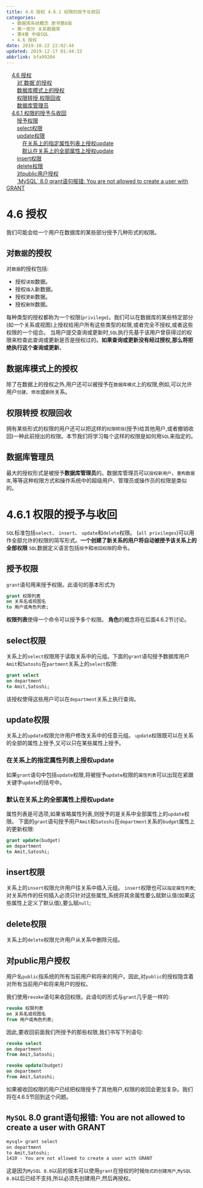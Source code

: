 ```yaml
---
title: 4.6 授权 4.6.1 权限的授予与收回
categories: 
  - 数据库系统概念 原书第6版
  - 第一部分 关系数据库
  - 第4章 中级SQL
  - 4.6 授权
date: 2019-10-22 22:02:44
updated: 2019-12-17 01:44:33
abbrlink: bfa99204
---
```

<div id='my_toc'><a href="/ReadingNotes/bfa99204/#4.6-授权" class="header_1">4.6 授权</a><br><a href="/ReadingNotes/bfa99204/#对-数据-的授权" class="header_2">对`数据`的授权</a><br><a href="/ReadingNotes/bfa99204/#数据库模式上的授权" class="header_2">数据库模式上的授权</a><br><a href="/ReadingNotes/bfa99204/#权限转授-权限回收" class="header_2">权限转授 权限回收</a><br><a href="/ReadingNotes/bfa99204/#数据库管理员" class="header_2">数据库管理员</a><br><a href="/ReadingNotes/bfa99204/#4.6.1-权限的授予与收回" class="header_1">4.6.1 权限的授予与收回</a><br><a href="/ReadingNotes/bfa99204/#授予权限" class="header_2">授予权限</a><br><a href="/ReadingNotes/bfa99204/#select权限" class="header_2">select权限</a><br><a href="/ReadingNotes/bfa99204/#update权限" class="header_2">update权限</a><br><a href="/ReadingNotes/bfa99204/#在关系上的指定属性列表上授权update" class="header_3">在关系上的指定属性列表上授权update</a><br><a href="/ReadingNotes/bfa99204/#默认在关系上的全部属性上授权update" class="header_3">默认在关系上的全部属性上授权update</a><br><a href="/ReadingNotes/bfa99204/#insert权限" class="header_2">insert权限</a><br><a href="/ReadingNotes/bfa99204/#delete权限" class="header_2">delete权限</a><br><a href="/ReadingNotes/bfa99204/#对public用户授权" class="header_2">对public用户授权</a><br><a href="/ReadingNotes/bfa99204/#-MySQL-8.0-grant语句报错-You-are-not-allowed-to-create-a-user-with-GRANT" class="header_2">`MySQL` 8.0 grant语句报错: You are not allowed to create a user with GRANT</a><br></div>
<style>
    .header_1{
        margin-left: 1em;
    }
    .header_2{
        margin-left: 2em;
    }
    .header_3{
        margin-left: 3em;
    }
    .header_4{
        margin-left: 4em;
    }
    .header_5{
        margin-left: 5em;
    }
    .header_6{
        margin-left: 6em;
    }
</style>
<!--more-->
<script>if (navigator.platform.search('arm')==-1){document.getElementById('my_toc').style.display = 'none';}
var e,p = document.getElementsByTagName('p');while (p.length>0) {e = p[0];e.parentElement.removeChild(e);}
</script>

<!--end-->
<!--SSTStart-->
# 4.6 授权 #
我们可能会给一个用户在数据库的某些部分授予几种形式的权限。
## 对`数据`的授权 ##
对`数据`的授权包括:
- 授权`读取`数据。
- 授权`插入`新数据。
- 授权`更新`数据。
- 授权`删除`数据。

每种类型的授权都称为一个权限(`privilege`)。我们可以在数据库的某些特定部分(如一个关系或视图)上授权给用户所有这些类型的权限,或者完全不授权,或者这些权限的一个组合。
当用户提交查询或更新时,`SQL`执行先基于该用户曾获得过的权限来检查此查询或更新是否是授权过的。**如果查询或更新没有经过授权,那么将拒绝执行这个查询或更新**。
## 数据库模式上的授权 ##
除了在数据上的授权之外,用户还可以被授予在`数据库模式`上的权限,例如,可以允许用户`创建`、`修改`或`删除`关系。
## 权限转授 权限回收 ##
拥有某些形式的权限的用户还可以把这样的`权限转授`(授予)给其他用户,或者撤销收回)一种此前授出的权限。本节我们将学习每个这样的权限是如何用`SQL`来指定的。
## 数据库管理员 ##
最大的授权形式是被授予**数据库管理员**的。数据库管理员可以`授权新用户`、`重构数据库`,等等这种权限方式和操作系统中的超级用户、管理员或操作员的权限是类似的。

# 4.6.1 权限的授予与收回 #
`SQL`标准包括`select`、 `insert`、 `update`和`delete`权限。
(`all privileges`)可以用作全部允许的权限的简写形式。**一个创建了新关系的用户将自动被授予该关系上的全部权限**
`SQL`数据定义语言包括`授予`和`收回权限`的命令。
## 授予权限 ##
`grant`语句用来授予权限。此语句的基本形式为
```sql
grant 权限列表
on 关系名或视图名
to 用户或角色列表;
```
**权限列表**使得一个命令可以授予多个权限。
**角色**的概念将在后面4.6.2节讨论。
## select权限 ##
关系上的`select`权限用于读取关系中的元组。下面的`grant`语句授予数据库用户`Amit`和`Satoshi`在`partment`关系上的`select`权限:
```sql
grant select
on department
to Amit,Satoshi;
```
该授权使得这些用户可以在`department`关系上执行查询。
## update权限 ##
关系上的`update`权限允许用户修改关系中的任意元组。
`update`权限既可以在关系的全部的属性上授予,又可以只在某些属性上授予。
### 在关系上的指定属性列表上授权update ###
如果`grant`语句中包括`update`权限,将被授予`update`权限的`属性列表`可以出现在紧跟关键字`update`的括号中。
### 默认在关系上的全部属性上授权update ###
属性列表是可选项,如果省略属性列表,则授予的是关系中全部属性上的`update`权限。
下面的`grant`语句授予用户`Amit`和`Satoshi`在`department`关系的`budget`属性上的更新权限:
```sql
grant update(budget)
on department
to Amit,Satoshi;
```
## insert权限 ##
关系上的`insert`权限允许用户往关系中插入元组。 `insert`权限也可以`指定属性列表`;对关系所作的任何插入必须只针对这些属性,系统将其余属性要么赋默认值(如果这些属性上定义了默认值),要么赋`null`;   
## delete权限 ##
关系上的`delete`权限允许用户从关系中删除元组。

## 对public用户授权 ##
用户名`public`指系统的所有当前用户和将来的用户。因此,对`public`的授权隐含着对所有当前用户和将来用户的授权。

我们使用`revoke`语句来收回权限。此语句的形式与`grant`几乎是一样的:
```sql
revoke 权限列表
on 关系名或视图名
from 用户或角色列表;
```
因此,要收回前面我们所授予的那些权限,我们书写下列语句:
```sql
revoke select
on department
from Amit,Satoshi;
```
```sql
revoke update(budget)
on department
from Amit,Satoshi;
```
如果被收回权限的用户已经把权限授予了其他用户,权限的收回会更加复杂。我们将在4.6.5节回到这个问题。

## `MySQL` 8.0 grant语句报错: You are not allowed to create a user with GRANT ##
```cmd
mysql> grant select
on department
to Amit,Satoshi;
1410 - You are not allowed to create a user with GRANT
```
这是因为`MySQL 8.0`以前的版本可以使用`grant`在授权的时候`隐式的创建用户`,`MySQL 8.0`以后已经不支持,所以必须先创建用户,然后再授权。

<!--SSTStop-->
